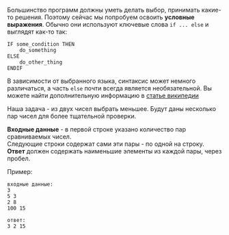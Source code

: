 <!-- #Наименьшее из Двух -->
Большинство программ должны уметь делать выбор, принимать какие-то решения. Поэтому сейчас мы попробуем освоить
**условные выражения**. Обычно они используют ключевые слова `if ... else` и выглядят как-то так:

    IF some_condition THEN
        do_something
    ELSE
        do_other_thing
    ENDIF

В зависимости от выбранного языка, синтаксис может немного различаться, а часть `else` почти всегда является необязательной.
Вы можете найти дополнительную информацию в [статье википедии](http://en.wikipedia.org/wiki/Conditional_(computer_programming))

Наша задача - из двух чисел выбрать меньшее. Будут даны несколько пар чисел для более тщательной проверки.

**Входные данные** - в первой строке указано количество пар сравниваемых чисел.  
Следующие строки содержат сами эти пары - по одной на строку.  
**Ответ** должен содержать наименьшие элементы из каждой пары, через пробел.

Пример:

    входные данные:
	3
    5 3
    2 8
    100 15
    
    ответ:
    3 2 15
